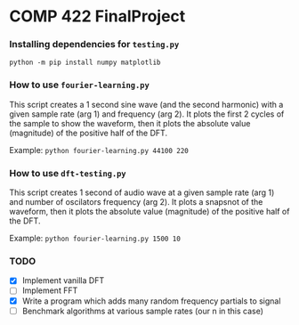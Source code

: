 # COMP 422 FinalProject

### Installing dependencies for `testing.py`

`python -m pip install numpy matplotlib`

### How to use `fourier-learning.py`

This script creates a 1 second sine wave (and the second harmonic) with a given sample rate (arg 1) and frequency (arg 2). It plots the first 2 cycles of the sample to show the waveform, then it plots the absolute value (magnitude) of the positive half of the DFT.

Example: `python fourier-learning.py 44100 220`

### How to use `dft-testing.py`

This script creates 1 second of audio wave at a given sample rate (arg 1) and number of oscilators frequency (arg 2). It plots a snapsnot of the waveform, then it plots the absolute value (magnitude) of the positive half of the DFT.

Example: `python fourier-learning.py 1500 10`

### TODO

* [x] Implement vanilla DFT
* [ ] Implement FFT
* [x] Write a program which adds many random frequency partials to signal
* [ ] Benchmark algorithms at various sample rates (our n in this case)

